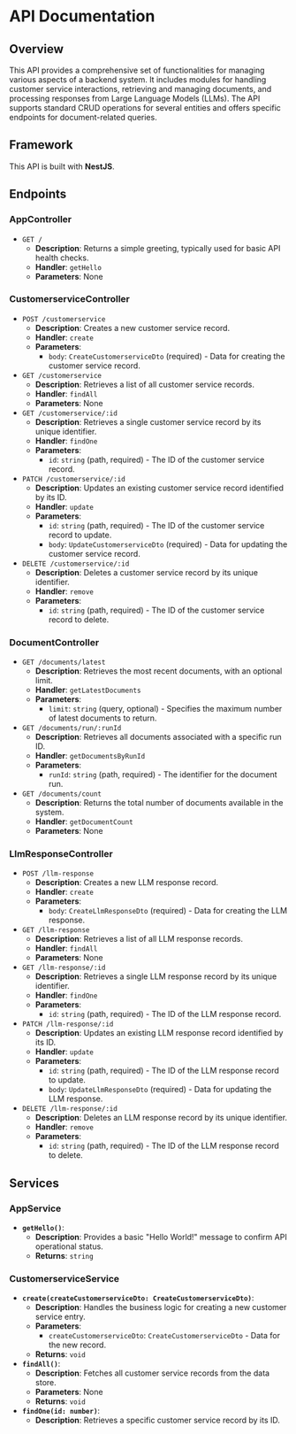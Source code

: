 # API Documentation

## Overview
This API provides a comprehensive set of functionalities for managing various aspects of a backend system. It includes modules for handling customer service interactions, retrieving and managing documents, and processing responses from Large Language Models (LLMs). The API supports standard CRUD operations for several entities and offers specific endpoints for document-related queries.

## Framework
This API is built with **NestJS**.

## Endpoints

### AppController
- `GET /`
  - **Description**: Returns a simple greeting, typically used for basic API health checks.
  - **Handler**: `getHello`
  - **Parameters**: None

### CustomerserviceController
- `POST /customerservice`
  - **Description**: Creates a new customer service record.
  - **Handler**: `create`
  - **Parameters**:
    - `body`: `CreateCustomerserviceDto` (required) - Data for creating the customer service record.
- `GET /customerservice`
  - **Description**: Retrieves a list of all customer service records.
  - **Handler**: `findAll`
  - **Parameters**: None
- `GET /customerservice/:id`
  - **Description**: Retrieves a single customer service record by its unique identifier.
  - **Handler**: `findOne`
  - **Parameters**:
    - `id`: `string` (path, required) - The ID of the customer service record.
- `PATCH /customerservice/:id`
  - **Description**: Updates an existing customer service record identified by its ID.
  - **Handler**: `update`
  - **Parameters**:
    - `id`: `string` (path, required) - The ID of the customer service record to update.
    - `body`: `UpdateCustomerserviceDto` (required) - Data for updating the customer service record.
- `DELETE /customerservice/:id`
  - **Description**: Deletes a customer service record by its unique identifier.
  - **Handler**: `remove`
  - **Parameters**:
    - `id`: `string` (path, required) - The ID of the customer service record to delete.

### DocumentController
- `GET /documents/latest`
  - **Description**: Retrieves the most recent documents, with an optional limit.
  - **Handler**: `getLatestDocuments`
  - **Parameters**:
    - `limit`: `string` (query, optional) - Specifies the maximum number of latest documents to return.
- `GET /documents/run/:runId`
  - **Description**: Retrieves all documents associated with a specific run ID.
  - **Handler**: `getDocumentsByRunId`
  - **Parameters**:
    - `runId`: `string` (path, required) - The identifier for the document run.
- `GET /documents/count`
  - **Description**: Returns the total number of documents available in the system.
  - **Handler**: `getDocumentCount`
  - **Parameters**: None

### LlmResponseController
- `POST /llm-response`
  - **Description**: Creates a new LLM response record.
  - **Handler**: `create`
  - **Parameters**:
    - `body`: `CreateLlmResponseDto` (required) - Data for creating the LLM response.
- `GET /llm-response`
  - **Description**: Retrieves a list of all LLM response records.
  - **Handler**: `findAll`
  - **Parameters**: None
- `GET /llm-response/:id`
  - **Description**: Retrieves a single LLM response record by its unique identifier.
  - **Handler**: `findOne`
  - **Parameters**:
    - `id`: `string` (path, required) - The ID of the LLM response record.
- `PATCH /llm-response/:id`
  - **Description**: Updates an existing LLM response record identified by its ID.
  - **Handler**: `update`
  - **Parameters**:
    - `id`: `string` (path, required) - The ID of the LLM response record to update.
    - `body`: `UpdateLlmResponseDto` (required) - Data for updating the LLM response.
- `DELETE /llm-response/:id`
  - **Description**: Deletes an LLM response record by its unique identifier.
  - **Handler**: `remove`
  - **Parameters**:
    - `id`: `string` (path, required) - The ID of the LLM response record to delete.

## Services

### AppService
- **`getHello()`**:
  - **Description**: Provides a basic "Hello World!" message to confirm API operational status.
  - **Returns**: `string`

### CustomerserviceService
- **`create(createCustomerserviceDto: CreateCustomerserviceDto)`**:
  - **Description**: Handles the business logic for creating a new customer service entry.
  - **Parameters**:
    - `createCustomerserviceDto`: `CreateCustomerserviceDto` - Data for the new record.
  - **Returns**: `void`
- **`findAll()`**:
  - **Description**: Fetches all customer service records from the data store.
  - **Parameters**: None
  - **Returns**: `void`
- **`findOne(id: number)`**:
  - **Description**: Retrieves a specific customer service record by its ID.